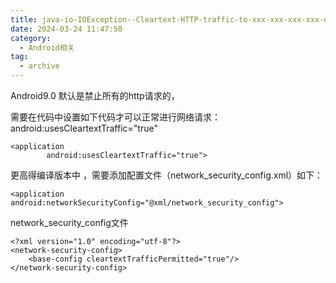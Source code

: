 ```yaml
---
title: java-io-IOException--Cleartext-HTTP-traffic-to-xxx-xxx-xxx-xxx-not-per
date: 2024-03-24 11:47:50
category:
  - Android相关
tag:
  - archive
---
```

Android9.0 默认是禁止所有的http请求的，

需要在代码中设置如下代码才可以正常进行网络请求： android:usesCleartextTraffic="true"
```
<application
        android:usesCleartextTraffic="true">
```
更高得编译版本中 ，需要添加配置文件（network_security_config.xml）如下：
```
<application 
android:networkSecurityConfig="@xml/network_security_config">
```
network_security_config文件
```
<?xml version="1.0" encoding="utf-8"?>
<network-security-config>
    <base-config cleartextTrafficPermitted="true"/>
</network-security-config>
```
